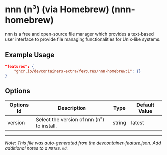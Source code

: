
# nnn (n³) (via Homebrew) (nnn-homebrew)

nnn is a free and open-source file manager which provides a text-based user interface to provide file managing functionalities for Unix-like systems.

## Example Usage

```json
"features": {
    "ghcr.io/devcontainers-extra/features/nnn-homebrew:1": {}
}
```

## Options

| Options Id | Description | Type | Default Value |
|-----|-----|-----|-----|
| version | Select the version of nnn (n³) to install. | string | latest |



---

_Note: This file was auto-generated from the [devcontainer-feature.json](devcontainer-feature.json).  Add additional notes to a `NOTES.md`._
